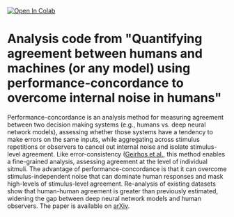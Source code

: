 [![Open In Colab](https://colab.research.google.com/assets/colab-badge.svg)](https://colab.research.google.com/drive/?usp=sharing)

# Analysis code from "Quantifying agreement between humans and machines (or any model) using performance-concordance to overcome internal noise in humans"

Performance-concordance is an analysis method for measuring agreement between two decision making systems (e.g., humans vs. deep neural network models), assessing whether those systems have a tendency to make errors on the same inputs, while aggregating across stimulus repetitions or observers to cancel out internal noise and isolate stimulus-level agreement. Like error-consistency ([Geirhos et al.]([arXiv](https://arxiv.org/abs/2006.16736)), this method enables a fine-grained analysis, assessing agreement at the level of individual sitmuli. The advantage of performance-concordance is that it can overcome stimulus-independent noise that can dominate human responses and mask high-levels of stimulus-level agreement. Re-analysis of existing datasets show that human-human agreement is greater than previously estimated, widening the gap between deep neural network models and human observers. The paper is available on [arXiv]().


